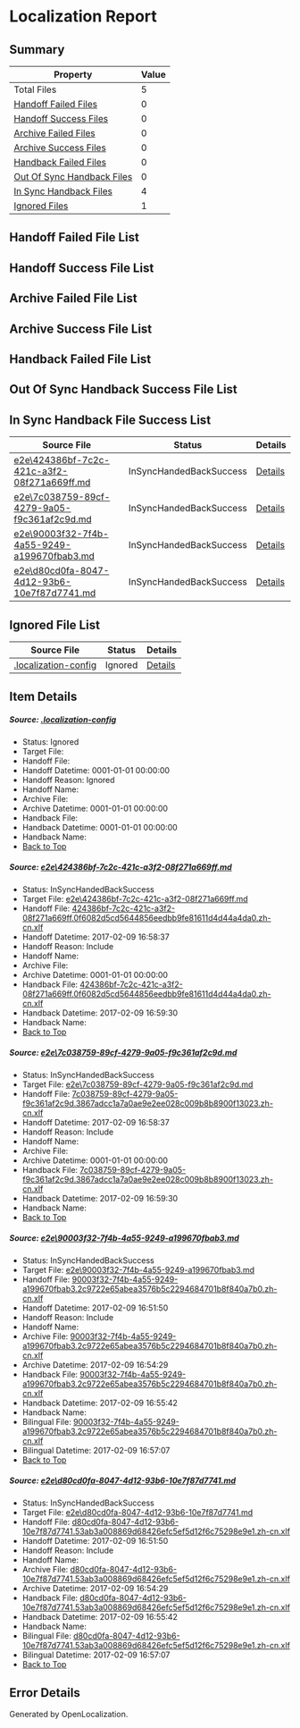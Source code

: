 # <a name='report-top'></a> Localization Report

## Summary
 Property | Value 
 -------- | ----- 
 Total Files | 5
[ Handoff Failed Files ](#handoff-failed-list)| 0
[ Handoff Success Files ](#handoff-success-list)| 0
[ Archive Failed Files ](#archive-failed-list)| 0
[ Archive Success Files ](#archive-success-list)| 0
[ Handback Failed Files ](#handback-failed-list)| 0
[ Out Of Sync Handback Files ](#outofsync-handback-success-list)| 0
[ In Sync Handback Files ](#insync-handback-success-list)| 4
[ Ignored Files ](#ignored-list)| 1

## <a name='handoff-failed-list'></a> Handoff Failed File List

## <a name='handoff-success-list'></a> Handoff Success File List

## <a name='archive-failed-list'></a> Archive Failed File List

## <a name='archive-success-list'></a> Archive Success File List

## <a name='handback-failed-list'></a> Handback Failed File List

## <a name='outofsync-handback-success-list'></a> Out Of Sync Handback Success File List

## <a name='insync-handback-success-list'></a> In Sync Handback File Success List
 Source File | Status | Details 
 ----------- | ------ | ------- 
 [e2e\424386bf-7c2c-421c-a3f2-08f271a669ff.md](https://github.com/OpenLocalizationTestOrg/ol-test0/blob/d714038fb0ad9ae82fb5cb2b6b4db8b75d9f5fdc/e2e/424386bf-7c2c-421c-a3f2-08f271a669ff.md) | InSyncHandedBackSuccess | [Details](#013437a1bcdb8376ef9b43dfcac562f7b949ac731)
 [e2e\7c038759-89cf-4279-9a05-f9c361af2c9d.md](https://github.com/OpenLocalizationTestOrg/ol-test0/blob/d714038fb0ad9ae82fb5cb2b6b4db8b75d9f5fdc/e2e/7c038759-89cf-4279-9a05-f9c361af2c9d.md) | InSyncHandedBackSuccess | [Details](#7d92de0e7e3745973a08fa08e1640efc9128ad6c2)
 [e2e\90003f32-7f4b-4a55-9249-a199670fbab3.md](https://github.com/OpenLocalizationTestOrg/ol-test0/blob/a6ee4256a34f6b8d814369def83790f08d1facc6/e2e/90003f32-7f4b-4a55-9249-a199670fbab3.md) | InSyncHandedBackSuccess | [Details](#82d809f7aebd813d4648f8ce50a3d5b97703a41f3)
 [e2e\d80cd0fa-8047-4d12-93b6-10e7f87d7741.md](https://github.com/OpenLocalizationTestOrg/ol-test0/blob/a6ee4256a34f6b8d814369def83790f08d1facc6/e2e/d80cd0fa-8047-4d12-93b6-10e7f87d7741.md) | InSyncHandedBackSuccess | [Details](#5584d2ce6b7444f250121d29bb52bd9b98556fd44)

## <a name='ignored-list'></a> Ignored File List
 Source File | Status | Details 
 ----------- | ------ | ------- 
 [.localization-config](https://github.com/OpenLocalizationTestOrg/ol-test0/blob/d714038fb0ad9ae82fb5cb2b6b4db8b75d9f5fdc/.localization-config) | Ignored | [Details](#cb0632cf59c1387fc1742bfb9fa3c47f87e2e5c90)

## Item Details
##### <a name='cb0632cf59c1387fc1742bfb9fa3c47f87e2e5c90'></a> Source: [.localization-config](https://github.com/OpenLocalizationTestOrg/ol-test0/blob/d714038fb0ad9ae82fb5cb2b6b4db8b75d9f5fdc/.localization-config)
* Status: Ignored
* Target File: 
* Handoff File: 
* Handoff Datetime: 0001-01-01 00:00:00
* Handoff Reason: Ignored
* Handoff Name: 
* Archive File: 
* Archive Datetime: 0001-01-01 00:00:00
* Handback File: 
* Handback Datetime: 0001-01-01 00:00:00
* Handback Name: 
* [Back to Top](#report-top)

##### <a name='013437a1bcdb8376ef9b43dfcac562f7b949ac731'></a> Source: [e2e\424386bf-7c2c-421c-a3f2-08f271a669ff.md](https://github.com/OpenLocalizationTestOrg/ol-test0/blob/d714038fb0ad9ae82fb5cb2b6b4db8b75d9f5fdc/e2e/424386bf-7c2c-421c-a3f2-08f271a669ff.md)
* Status: InSyncHandedBackSuccess
* Target File: [e2e\424386bf-7c2c-421c-a3f2-08f271a669ff.md](https://github.com/OpenLocalizationTestOrg/ol-test0-zhcn/blob/efc2d056799e0dfc550eeff5a715a63ddbfa1d18/e2e/424386bf-7c2c-421c-a3f2-08f271a669ff.md)
* Handoff File: [424386bf-7c2c-421c-a3f2-08f271a669ff.0f6082d5cd5644856eedbb9fe81611d4d44a4da0.zh-cn.xlf](https://github.com/OpenLocalizationTestOrg/ol-test0-handoff/blob/85b78b43dd350f01ef6dd52b1d2209c538d546ef/ol-handoff/OpenLocalizationTestOrg/ol-test0-zhcn/shujia/ht/424386bf-7c2c-421c-a3f2-08f271a669ff.0f6082d5cd5644856eedbb9fe81611d4d44a4da0.zh-cn.xlf)
* Handoff Datetime: 2017-02-09 16:58:37
* Handoff Reason: Include
* Handoff Name: 
* Archive File: 
* Archive Datetime: 0001-01-01 00:00:00
* Handback File: [424386bf-7c2c-421c-a3f2-08f271a669ff.0f6082d5cd5644856eedbb9fe81611d4d44a4da0.zh-cn.xlf](https://github.com/OpenLocalizationTestOrg/ol-test0-handback/blob/1e45c872a36c412d04d952b97587714bd94e133d/ol-handback/OpenLocalizationTestOrg/ol-test0-zhcn/shujia/ht/424386bf-7c2c-421c-a3f2-08f271a669ff.0f6082d5cd5644856eedbb9fe81611d4d44a4da0.zh-cn.xlf)
* Handback Datetime: 2017-02-09 16:59:30
* Handback Name: 
* [Back to Top](#report-top)

##### <a name='7d92de0e7e3745973a08fa08e1640efc9128ad6c2'></a> Source: [e2e\7c038759-89cf-4279-9a05-f9c361af2c9d.md](https://github.com/OpenLocalizationTestOrg/ol-test0/blob/d714038fb0ad9ae82fb5cb2b6b4db8b75d9f5fdc/e2e/7c038759-89cf-4279-9a05-f9c361af2c9d.md)
* Status: InSyncHandedBackSuccess
* Target File: [e2e\7c038759-89cf-4279-9a05-f9c361af2c9d.md](https://github.com/OpenLocalizationTestOrg/ol-test0-zhcn/blob/efc2d056799e0dfc550eeff5a715a63ddbfa1d18/e2e/7c038759-89cf-4279-9a05-f9c361af2c9d.md)
* Handoff File: [7c038759-89cf-4279-9a05-f9c361af2c9d.3867adcc1a7a0ae9e2ee028c009b8b8900f13023.zh-cn.xlf](https://github.com/OpenLocalizationTestOrg/ol-test0-handoff/blob/85b78b43dd350f01ef6dd52b1d2209c538d546ef/ol-handoff/OpenLocalizationTestOrg/ol-test0-zhcn/shujia/ht/7c038759-89cf-4279-9a05-f9c361af2c9d.3867adcc1a7a0ae9e2ee028c009b8b8900f13023.zh-cn.xlf)
* Handoff Datetime: 2017-02-09 16:58:37
* Handoff Reason: Include
* Handoff Name: 
* Archive File: 
* Archive Datetime: 0001-01-01 00:00:00
* Handback File: [7c038759-89cf-4279-9a05-f9c361af2c9d.3867adcc1a7a0ae9e2ee028c009b8b8900f13023.zh-cn.xlf](https://github.com/OpenLocalizationTestOrg/ol-test0-handback/blob/1e45c872a36c412d04d952b97587714bd94e133d/ol-handback/OpenLocalizationTestOrg/ol-test0-zhcn/shujia/ht/7c038759-89cf-4279-9a05-f9c361af2c9d.3867adcc1a7a0ae9e2ee028c009b8b8900f13023.zh-cn.xlf)
* Handback Datetime: 2017-02-09 16:59:30
* Handback Name: 
* [Back to Top](#report-top)

##### <a name='82d809f7aebd813d4648f8ce50a3d5b97703a41f3'></a> Source: [e2e\90003f32-7f4b-4a55-9249-a199670fbab3.md](https://github.com/OpenLocalizationTestOrg/ol-test0/blob/a6ee4256a34f6b8d814369def83790f08d1facc6/e2e/90003f32-7f4b-4a55-9249-a199670fbab3.md)
* Status: InSyncHandedBackSuccess
* Target File: [e2e\90003f32-7f4b-4a55-9249-a199670fbab3.md](https://github.com/OpenLocalizationTestOrg/ol-test0-zhcn/blob/8b2f275b5d8e1629a2e3eb119e3791d6d3c85357/e2e/90003f32-7f4b-4a55-9249-a199670fbab3.md)
* Handoff File: [90003f32-7f4b-4a55-9249-a199670fbab3.2c9722e65abea3576b5c2294684701b8f840a7b0.zh-cn.xlf](https://github.com/OpenLocalizationTestOrg/ol-test0-handoff/blob/7b0dbb193f95d5cb16e6de39bf763b9244095f44/ol-handoff/OpenLocalizationTestOrg/ol-test0-zhcn/shujia/ht/90003f32-7f4b-4a55-9249-a199670fbab3.2c9722e65abea3576b5c2294684701b8f840a7b0.zh-cn.xlf)
* Handoff Datetime: 2017-02-09 16:51:50
* Handoff Reason: Include
* Handoff Name: 
* Archive File: [90003f32-7f4b-4a55-9249-a199670fbab3.2c9722e65abea3576b5c2294684701b8f840a7b0.zh-cn.xlf](https://github.com/OpenLocalizationTestOrg/ol-test0-handoff/blob/cd820c8ba3c4247e32242393722fc35c4bc13fa4/ol-archive/OpenLocalizationTestOrg/ol-test0-zhcn/shujia/ht/90003f32-7f4b-4a55-9249-a199670fbab3.2c9722e65abea3576b5c2294684701b8f840a7b0.zh-cn.xlf)
* Archive Datetime: 2017-02-09 16:54:29
* Handback File: [90003f32-7f4b-4a55-9249-a199670fbab3.2c9722e65abea3576b5c2294684701b8f840a7b0.zh-cn.xlf](https://github.com/OpenLocalizationTestOrg/ol-test0-handback/blob/291b86c27bee9e89f5410dfdae2e6308960d949b/ol-handback/OpenLocalizationTestOrg/ol-test0-zhcn/shujia/ht/90003f32-7f4b-4a55-9249-a199670fbab3.2c9722e65abea3576b5c2294684701b8f840a7b0.zh-cn.xlf)
* Handback Datetime: 2017-02-09 16:55:42
* Handback Name: 
* Bilingual File: [90003f32-7f4b-4a55-9249-a199670fbab3.2c9722e65abea3576b5c2294684701b8f840a7b0.zh-cn.xlf](https://github.com/OpenLocalizationTestOrg/ol-test0-handback/blob/291b86c27bee9e89f5410dfdae2e6308960d949b/ol-handback/OpenLocalizationTestOrg/ol-test0-zhcn/shujia/ht/90003f32-7f4b-4a55-9249-a199670fbab3.2c9722e65abea3576b5c2294684701b8f840a7b0.zh-cn.xlf)
* Bilingual Datetime: 2017-02-09 16:57:07
* [Back to Top](#report-top)

##### <a name='5584d2ce6b7444f250121d29bb52bd9b98556fd44'></a> Source: [e2e\d80cd0fa-8047-4d12-93b6-10e7f87d7741.md](https://github.com/OpenLocalizationTestOrg/ol-test0/blob/a6ee4256a34f6b8d814369def83790f08d1facc6/e2e/d80cd0fa-8047-4d12-93b6-10e7f87d7741.md)
* Status: InSyncHandedBackSuccess
* Target File: [e2e\d80cd0fa-8047-4d12-93b6-10e7f87d7741.md](https://github.com/OpenLocalizationTestOrg/ol-test0-zhcn/blob/8b2f275b5d8e1629a2e3eb119e3791d6d3c85357/e2e/d80cd0fa-8047-4d12-93b6-10e7f87d7741.md)
* Handoff File: [d80cd0fa-8047-4d12-93b6-10e7f87d7741.53ab3a008869d68426efc5ef5d12f6c75298e9e1.zh-cn.xlf](https://github.com/OpenLocalizationTestOrg/ol-test0-handoff/blob/7b0dbb193f95d5cb16e6de39bf763b9244095f44/ol-handoff/OpenLocalizationTestOrg/ol-test0-zhcn/shujia/ht/d80cd0fa-8047-4d12-93b6-10e7f87d7741.53ab3a008869d68426efc5ef5d12f6c75298e9e1.zh-cn.xlf)
* Handoff Datetime: 2017-02-09 16:51:50
* Handoff Reason: Include
* Handoff Name: 
* Archive File: [d80cd0fa-8047-4d12-93b6-10e7f87d7741.53ab3a008869d68426efc5ef5d12f6c75298e9e1.zh-cn.xlf](https://github.com/OpenLocalizationTestOrg/ol-test0-handoff/blob/cd820c8ba3c4247e32242393722fc35c4bc13fa4/ol-archive/OpenLocalizationTestOrg/ol-test0-zhcn/shujia/ht/d80cd0fa-8047-4d12-93b6-10e7f87d7741.53ab3a008869d68426efc5ef5d12f6c75298e9e1.zh-cn.xlf)
* Archive Datetime: 2017-02-09 16:54:29
* Handback File: [d80cd0fa-8047-4d12-93b6-10e7f87d7741.53ab3a008869d68426efc5ef5d12f6c75298e9e1.zh-cn.xlf](https://github.com/OpenLocalizationTestOrg/ol-test0-handback/blob/291b86c27bee9e89f5410dfdae2e6308960d949b/ol-handback/OpenLocalizationTestOrg/ol-test0-zhcn/shujia/ht/d80cd0fa-8047-4d12-93b6-10e7f87d7741.53ab3a008869d68426efc5ef5d12f6c75298e9e1.zh-cn.xlf)
* Handback Datetime: 2017-02-09 16:55:42
* Handback Name: 
* Bilingual File: [d80cd0fa-8047-4d12-93b6-10e7f87d7741.53ab3a008869d68426efc5ef5d12f6c75298e9e1.zh-cn.xlf](https://github.com/OpenLocalizationTestOrg/ol-test0-handback/blob/291b86c27bee9e89f5410dfdae2e6308960d949b/ol-handback/OpenLocalizationTestOrg/ol-test0-zhcn/shujia/ht/d80cd0fa-8047-4d12-93b6-10e7f87d7741.53ab3a008869d68426efc5ef5d12f6c75298e9e1.zh-cn.xlf)
* Bilingual Datetime: 2017-02-09 16:57:07
* [Back to Top](#report-top)


## Error Details

Generated by OpenLocalization.
